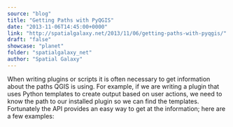 ```yaml
---
source: "blog"
title: "Getting Paths with PyQGIS"
date: "2013-11-06T14:45:00+0000"
link: "http://spatialgalaxy.net/2013/11/06/getting-paths-with-pyqgis/"
draft: "false"
showcase: "planet"
folder: "spatialgalaxy_net"
author: "Spatial Galaxy"
---
```


When writing plugins or scripts it is often necessary to get information about the paths QGIS is using. For example, if we are writing a plugin that uses Python templates to create output based on user actions, we need to know the path to our installed plugin so we can find the templates. Fortunately the API provides an easy way to get at the information; here are a few examples:
